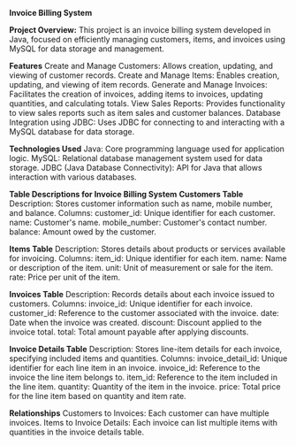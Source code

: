 **Invoice Billing System**

**Project Overview:**
This project is an invoice billing system developed in Java, focused on efficiently managing customers, items, and invoices using MySQL for data storage and management.

**Features**
Create and Manage Customers: Allows creation, updating, and viewing of customer records.
Create and Manage Items: Enables creation, updating, and viewing of item records.
Generate and Manage Invoices: Facilitates the creation of invoices, adding items to invoices, updating quantities, and calculating totals.
View Sales Reports: Provides functionality to view sales reports such as item sales and customer balances.
Database Integration using JDBC: Uses JDBC for connecting to and interacting with a MySQL database for data storage.

**Technologies Used**
Java: Core programming language used for application logic.
MySQL: Relational database management system used for data storage.
JDBC (Java Database Connectivity): API for Java that allows interaction with various databases.

**Table Descriptions for Invoice Billing System**
**Customers Table**
Description:
Stores customer information such as name, mobile number, and balance.
Columns:
customer_id: Unique identifier for each customer.
name: Customer's name.
mobile_number: Customer's contact number.
balance: Amount owed by the customer.

**Items Table**
Description:
Stores details about products or services available for invoicing.
Columns:
item_id: Unique identifier for each item.
name: Name or description of the item.
unit: Unit of measurement or sale for the item.
rate: Price per unit of the item.

**Invoices Table**
Description:
Records details about each invoice issued to customers.
Columns:
invoice_id: Unique identifier for each invoice.
customer_id: Reference to the customer associated with the invoice.
date: Date when the invoice was created.
discount: Discount applied to the invoice total.
total: Total amount payable after applying discounts.

**Invoice Details Table**
Description:
Stores line-item details for each invoice, specifying included items and quantities.
Columns:
invoice_detail_id: Unique identifier for each line item in an invoice.
invoice_id: Reference to the invoice the line item belongs to.
item_id: Reference to the item included in the line item.
quantity: Quantity of the item in the invoice.
price: Total price for the line item based on quantity and item rate.

**Relationships**
Customers to Invoices: Each customer can have multiple invoices.
Items to Invoice Details: Each invoice can list multiple items with quantities in the invoice details table.

